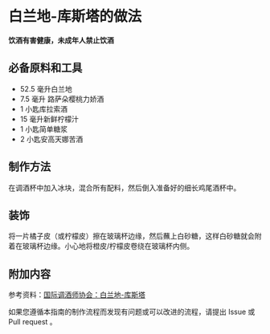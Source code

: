 
# 白兰地-库斯塔的做法

**饮酒有害健康，未成年人禁止饮酒**

## 必备原料和工具

- 52.5 毫升白兰地
- 7.5 毫升 路萨朵樱桃力娇酒
- 1 小匙库拉索酒
- 15 毫升新鲜柠檬汁
- 1 小匙简单糖浆
- 2 小匙安高天娜苦酒


## 制作方法

在调酒杯中加入冰块，混合所有配料，然后倒入准备好的细长鸡尾酒杯中。

## 装饰

将一片橘子皮（或柠檬皮）擦在玻璃杯边缘，然后蘸上白砂糖，这样白砂糖就会附着在玻璃杯边缘。小心地将橙皮/柠檬皮卷绕在玻璃杯内侧。

## 附加内容

参考资料：[国际调酒师协会：白兰地-库斯塔](https://iba-world.com/brandy-crusta/)

如果您遵循本指南的制作流程而发现有问题或可以改进的流程，请提出 Issue 或 Pull request 。
